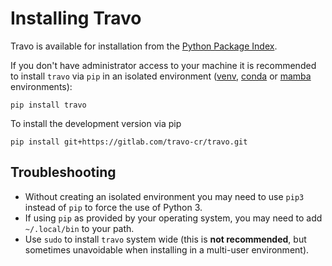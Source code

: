 # Installing Travo

Travo is available for installation from the [Python Package Index](https://pypi.org/).

If you don't have administrator access to your machine it is recommended to install
`travo` via `pip` in an isolated environment
([venv](https://docs.python.org/3/library/venv.html),
[conda](https://conda.io/projects/conda/en/latest/user-guide/concepts/environments.html)
or [mamba](https://mamba.readthedocs.io/en/latest/user_guide/concepts.html) environments):

```
pip install travo
```

To install the development version via pip
```
pip install git+https://gitlab.com/travo-cr/travo.git
```

## Troubleshooting

- Without creating an isolated environment you may need to use `pip3` instead of `pip`
  to force the use of Python 3.
- If using `pip` as provided by your operating system, you may need to
  add `~/.local/bin` to your path.
- Use `sudo` to install `travo` system wide (this is **not recommended**, but sometimes
  unavoidable when installing in a multi-user environment).
